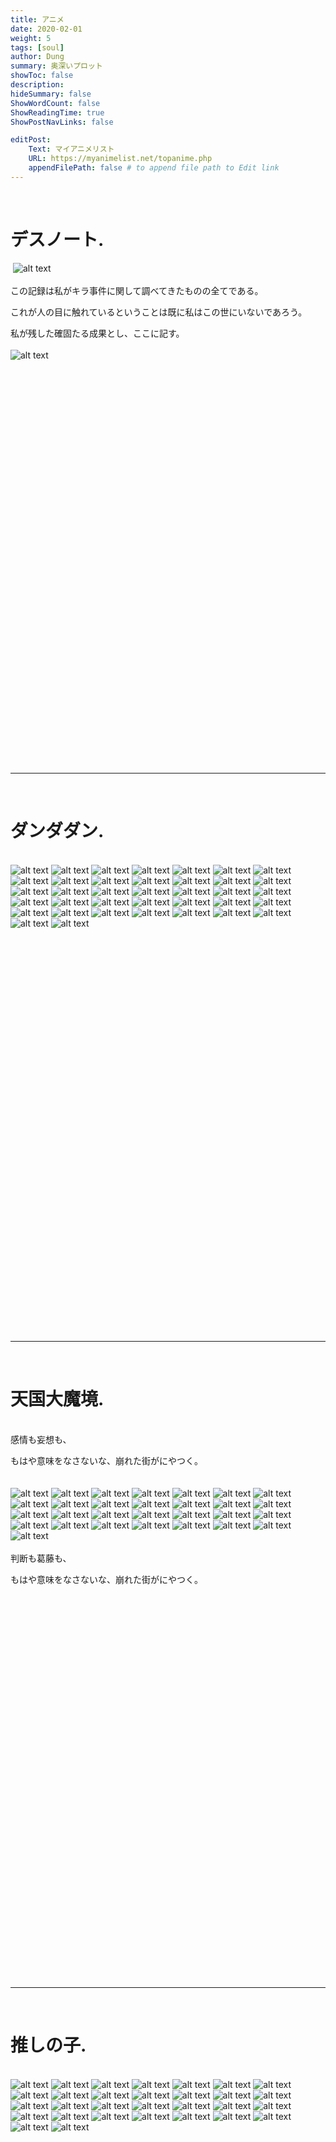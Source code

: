 ```yaml
---
title: アニメ
date: 2020-02-01
weight: 5
tags: [soul]
author: Dung
summary: 奥深いプロット
showToc: false
description: 
hideSummary: false
ShowWordCount: false
ShowReadingTime: true
ShowPostNavLinks: false

editPost:
    Text: マイアニメリスト
    URL: https://myanimelist.net/topanime.php
    appendFilePath: false # to append file path to Edit link
---
```

​

# デスノート.
​
![alt text](デスノート/デスノート_画面.png)
\
\
この記録は私がキラ事件に関して調べてきたものの全てである。

これが人の目に触れているということは既に私はこの世にいないであろう。

私が残した確固たる成果とし、ここに記す。
\
\
​
![alt text](<デスノート/デスノート_L's death.png>)
\
\
\
\
\
\
\
\
\
\
\
\
\
\
\
\
\
\
\
\
\
\
\
\
\
\
\
\
\
\
\
\
\
\
\
\
\
\
​
__________________
​​
# ダンダダン.
\
​
![alt text](ダンダダン/ダンダダン_倉庫.png)
![alt text](ダンダダン/ダンダダン_鳥居.png) 
![alt text](ダンダダン/ダンダダン_空.png) 
![alt text](ダンダダン/ダンダダン_空_2.png) 
![alt text](ダンダダン/ダンダダン_空_3.png) 
![alt text](ダンダダン/ダンダダン_空_4.png) 
![alt text](ダンダダン/ダンダダン_空_5.png) 
![alt text](ダンダダン/ダンダダン_麺.png)
![alt text](ダンダダン/ダンダダン_晩御飯.png) 
![alt text](ダンダダン/ダンダダン_流し.png) 
![alt text](ダンダダン/ダンダダン_流し_2.png) 
![alt text](ダンダダン/ダンダダン_オーラ.png) 
![alt text](ダンダダン/ダンダダン_オーラ_2.png) 
![alt text](ダンダダン/ダンダダン_お化け.png) 
![alt text](ダンダダン/ダンダダン_じじ.png) 
![alt text](ダンダダン/ダンダダン_じじ_2.png) 
![alt text](ダンダダン/ダンダダン_トンネル.png) 
![alt text](ダンダダン/ダンダダン_バール.png) 
![alt text](ダンダダン/ダンダダン_ババ_2.png) 
![alt text](ダンダダン/ダンダダン_地.png) 
![alt text](ダンダダン/ダンダダン_地_2.png) 
![alt text](ダンダダン/ダンダダン_廊下.png) 
![alt text](ダンダダン/ダンダダン_手.png) 
![alt text](ダンダダン/ダンダダン_手_2.png) 
![alt text](ダンダダン/ダンダダン_月.png) 
![alt text](ダンダダン/ダンダダン_水.png) 
![alt text](ダンダダン/ダンダダン_涙.png) 
![alt text](ダンダダン/ダンダダン_獣.png) 
![alt text](ダンダダン/ダンダダン_玉.png) 
![alt text](ダンダダン/ダンダダン_病院.png) 
![alt text](ダンダダン/ダンダダン_病院_3.png) 
![alt text](ダンダダン/ダンダダン_血.png) 
![alt text](ダンダダン/ダンダダン_衛星.png) 
![alt text](ダンダダン/ダンダダン_追う.png) 
![alt text](ダンダダン/ダンダダン_通り.png) 
![alt text](ダンダダン/ダンダダン_鍵.png) 
![alt text](ダンダダン/ダンダダン_鏡.png) 
\
\
\
\
\
\
\
\
\
\
\
\
\
\
\
\
\
\
\
\
\
\
\
\
\
\
\
\
\
\
\
\
\
\
\
\
\
\
​
__________________
​
# 天国大魔境.
\
​
感情も妄想も、

もはや意味をなさないな、崩れた街がにやつく。
\
\
\
![alt text](天国大魔境/天国大魔境_魚.png) 
![alt text](天国大魔境/天国大魔境_タラオ.png) 
![alt text](天国大魔境/天国大魔境_空.png) 
![alt text](天国大魔境/天国大魔境_空_2.png) 
![alt text](天国大魔境/天国大魔境_空_3.png) 
![alt text](天国大魔境/天国大魔境_空_4.png) 
![alt text](天国大魔境/天国大魔境_空_5.png) 
![alt text](天国大魔境/天国大魔境_空_6.png) 
![alt text](天国大魔境/天国大魔境_空_7.png) 
![alt text](天国大魔境/天国大魔境_烏.png) 
![alt text](天国大魔境/天国大魔境_死_2.png) 
![alt text](天国大魔境/天国大魔境_烏_2.png) 
![alt text](天国大魔境/天国大魔境_死.png) 
![alt text](天国大魔境/天国大魔境_ビルの中.png) 
![alt text](天国大魔境/天国大魔境_交通信号.png) 
![alt text](天国大魔境/天国大魔境_仮.png) 
![alt text](天国大魔境/天国大魔境_張り紙.png) 
![alt text](天国大魔境/天国大魔境_御飯.png) 
![alt text](天国大魔境/天国大魔境_復興省.png) 
![alt text](天国大魔境/天国大魔境_手.png) 
![alt text](天国大魔境/天国大魔境_汁.png) 
![alt text](天国大魔境/天国大魔境_火.png) 
![alt text](天国大魔境/天国大魔境_煙.png) 
![alt text](天国大魔境/天国大魔境_窓.png) 
![alt text](天国大魔境/天国大魔境_血.png) 
![alt text](天国大魔境/天国大魔境_赤.png) 
![alt text](天国大魔境/天国大魔境_車.png) 
![alt text](天国大魔境/天国大魔境_車_2.png) 
![alt text](天国大魔境/天国大魔境_開くドア.png)
\
\
判断も葛藤も、

もはや意味をなさないな、崩れた街がにやつく。
\
\
\
\
\
\
\
\
\
\
\
\
\
\
\
\
\
\
\
\
\
\
\
\
\
\
\
\
\
\
\
\
\
\
\
\
\
​
__________________
​
# 推しの子.
\
​
![alt text](推しの子/推しの子_兎.png) 
![alt text](推しの子/推しの子_刀.png) 
![alt text](推しの子/推しの子_子供の有馬かな.png) 
![alt text](推しの子/推しの子_子供の茜.png) 
![alt text](推しの子/推しの子_星.png) 
![alt text](推しの子/推しの子_星_2.png) 
![alt text](推しの子/推しの子_星_3.png) 
![alt text](推しの子/推しの子_有馬かな.png) 
![alt text](推しの子/推しの子_有馬かな_2.png) 
![alt text](推しの子/推しの子_有馬かな_3.png) 
![alt text](推しの子/推しの子_烏.png) 
![alt text](推しの子/推しの子_烏_2.png) 
![alt text](推しの子/推しの子_烏_3.png) 
![alt text](推しの子/推しの子_紫の影.png) 
![alt text](推しの子/推しの子_舞台.png) 
![alt text](推しの子/推しの子_鳴嶋の手.png) 
![alt text](推しの子/推しの子_黒い影.png) 
![alt text](<推しの子/推しの子_AI's 血.png>) 
![alt text](推しの子/推しの子_アクア.png) 
![alt text](推しの子/推しの子_アクアの目.png) 
![alt text](推しの子/推しの子_さや姫.png) 
![alt text](推しの子/推しの子_さや姫_2.png) 
![alt text](推しの子/推しの子_さや姫の目.png) 
![alt text](推しの子/推しの子_ひむら.png) 
![alt text](推しの子/推しの子_ルビー.png) 
![alt text](推しの子/推しの子_ルビーの目.png) 
![alt text](推しの子/推しの子_三手.png) 
![alt text](推しの子/推しの子_五手.png) 
![alt text](推しの子/推しの子_仏.png) 
![alt text](推しの子/推しの子_兄弟.png)
\
\
\
\
\
\
\
\
\
\
\
\
\
\
\
\
\
\
\
\
\
\
\
\
\
\
\
\
\
\
\
\
\
\
\
\
\
\
​
__________________
​
# メイドインアビス.
\
​
![alt text](メイドインアビス/メイドインアビス_船.png) 
![alt text](メイドインアビス/メイドインアビス_アビス.png) 
![alt text](メイドインアビス/メイドインアビス_アビス_2.png) 
![alt text](メイドインアビス/メイドインアビス_6.png) 
![alt text](メイドインアビス/メイドインアビス_6_1.png) 
![alt text](メイドインアビス/メイドインアビス_Belaf_4.png) 
![alt text](メイドインアビス/メイドインアビス_Belaf_8.png) 
![alt text](メイドインアビス/メイドインアビス_ED.png) 
![alt text](メイドインアビス/メイドインアビス_オーゼン.png) 
![alt text](メイドインアビス/メイドインアビス_ガブ.png) 
![alt text](メイドインアビス/メイドインアビス_しょうろう.png) 
![alt text](メイドインアビス/メイドインアビス_チェーン.png) 
![alt text](メイドインアビス/メイドインアビス_トイレ.png) 
![alt text](メイドインアビス/メイドインアビス_ファプタ.png) 
![alt text](メイドインアビス/メイドインアビス_ホール.png) 
![alt text](メイドインアビス/メイドインアビス_ボンドルド.png) 
![alt text](メイドインアビス/メイドインアビス_ミーティ.png) 
![alt text](メイドインアビス/メイドインアビス_ミイルュイ.png) 
![alt text](メイドインアビス/メイドインアビス_ワズキャン.png) 
![alt text](メイドインアビス/メイドインアビス_ワズキャン_3.png) 
![alt text](メイドインアビス/メイドインアビス_ワズキャン_6.png) 
![alt text](メイドインアビス/メイドインアビス_印.png) 
![alt text](メイドインアビス/メイドインアビス_印_2.png) 
![alt text](メイドインアビス/メイドインアビス_印_3.png) 
![alt text](メイドインアビス/メイドインアビス_反応.png) 
![alt text](メイドインアビス/メイドインアビス_地熱.png) 
![alt text](メイドインアビス/メイドインアビス_家.png) 
![alt text](メイドインアビス/メイドインアビス_怪獣.png) 
![alt text](メイドインアビス/メイドインアビス_望遠鏡.png) 
![alt text](メイドインアビス/メイドインアビス_木.png) 
![alt text](メイドインアビス/メイドインアビス_木_3.png) 
![alt text](メイドインアビス/メイドインアビス_檻.png) 
![alt text](メイドインアビス/メイドインアビス_烏.png) 
![alt text](メイドインアビス/メイドインアビス_烏_2.png) 
![alt text](メイドインアビス/メイドインアビス_烏_3.png) 
![alt text](メイドインアビス/メイドインアビス_目.png) 
![alt text](メイドインアビス/メイドインアビス_笛.png) 
![alt text](メイドインアビス/メイドインアビス_草.png) 
![alt text](メイドインアビス/メイドインアビス_還らずの都.png)
\
\
\
\
\
\
\
\
\
\
\
\
\
\
\
\
\
\
\
\
\
\
\
\
\
\
\
\
\
\
\
\
\
\
\
\
\
\
​
__________________

​
# チ。―地球の運動について―
\
でもこの未来は好都合に光ってる

だから進むんだ

今何光年も遠く 遠く 遠く叫んで

また怪獣になるんだ。
\
\
\
\
\
\
\
\
\
\
\
\
\
\
\
\
\
\
\
\
\
\
\
\
\
\
\
\
\
\
\
\
\
\
\
\
\
\
​
__________________

​
# 進撃の巨人.
\
The imposed absurdity in life is the beginning of the onslaught.

The stolen slands, the world itself as エレン of that day desires.

As unstoppable rage penetrates him.

To the dusk, he brings violet skies The bow and arrow of Hell.

